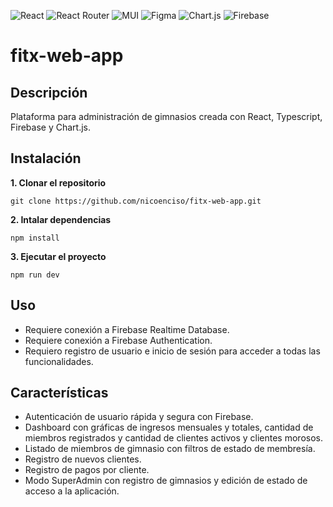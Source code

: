 ![React](https://img.shields.io/badge/react-%2320232a.svg?style=for-the-badge&logo=react&logoColor=%2361DAFB) ![React Router](https://img.shields.io/badge/React_Router-CA4245?style=for-the-badge&logo=react-router&logoColor=white) ![MUI](https://img.shields.io/badge/MUI-%230081CB.svg?style=for-the-badge&logo=mui&logoColor=white) ![Figma](https://img.shields.io/badge/figma-%23F24E1E.svg?style=for-the-badge&logo=figma&logoColor=white) ![Chart.js](https://img.shields.io/badge/chart.js-F5788D.svg?style=for-the-badge&logo=chart.js&logoColor=white) ![Firebase](https://img.shields.io/badge/firebase-a08021?style=for-the-badge&logo=firebase&logoColor=ffcd34)
# fitx-web-app

## Descripción
Plataforma para administración de gimnasios creada con React, Typescript, Firebase y Chart.js.

## Instalación

**1. Clonar el repositorio**
```
git clone https://github.com/nicoenciso/fitx-web-app.git
```
**2. Intalar dependencias**
```
npm install
```
**3. Ejecutar el proyecto**
```
npm run dev
```

## Uso
- Requiere conexión a Firebase Realtime Database.
- Requiere conexión a Firebase Authentication.
- Requiero registro de usuario e inicio de sesión para acceder a todas las funcionalidades.

## Características
- Autenticación de usuario rápida y segura con Firebase.
- Dashboard con gráficas de ingresos mensuales y totales, cantidad de miembros registrados y cantidad de clientes activos y clientes morosos.
- Listado de miembros de gimnasio con filtros de estado de membresía.
- Registro de nuevos clientes.
- Registro de pagos por cliente.
- Modo SuperAdmin con registro de gimnasios y edición de estado de acceso a la aplicación.

